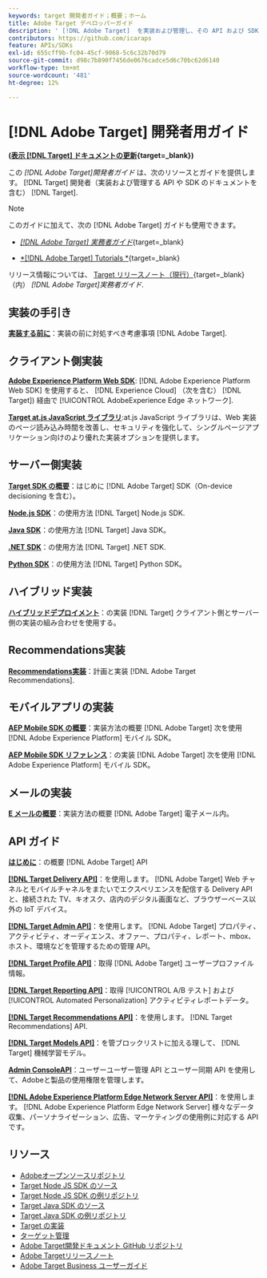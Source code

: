 ```yaml
---
keywords: target 開発者ガイド；概要；ホーム
title: Adobe Target デベロッパーガイド
description: ' [!DNL Adobe Target]  を実装および管理し、その API および SDK を操作する方法'
contributors: https://github.com/icaraps
feature: APIs/SDKs
exl-id: 655cff9b-fc04-45cf-9068-5c6c32b70d79
source-git-commit: d98c7b890f7456de0676cadce5d6c70bc62d6140
workflow-type: tm+mt
source-wordcount: '481'
ht-degree: 12%

---
```


# [!DNL Adobe Target] 開発者用ガイド

**([表示 [!DNL Target] ドキュメントの更新](https://experienceleague.adobe.com/docs/target/using/release-notes/doc-change.html){target=_blank})**

この *[!DNL Adobe Target]開発者ガイド* は、次のリソースとガイドを提供します。 [!DNL Target] 開発者（実装および管理する API や SDK のドキュメントを含む） [!DNL Target].

>[!NOTE]
>
>このガイドに加えて、次の [!DNL Adobe Target] ガイドも使用できます。
>
>* [*[!DNL Adobe Target] 実務者ガイド&#x200B;*](https://experienceleague.adobe.com/docs/target/using/target-home.html?lang=ja){target=_blank}
>
>* [*[!DNL Adobe Target] Tutorials *](https://experienceleague.adobe.com/docs/target-learn/tutorials/overview.html?lang=ja){target=_blank}
>
>リリース情報については、 [Target リリースノート（現行）](https://experienceleague.adobe.com/docs/target/using/release-notes/release-notes.html){target=_blank} （内） *[!DNL Adobe Target]実務者ガイド*.

## 実装の手引き

**[実装する前に](/help/dev/before-implement/considerations-before-you-implement-target.md)**：実装の前に対処すべき考慮事項 [!DNL Adobe Target].

## クライアント側実装

[**Adobe Experience Platform Web SDK**](/help/dev/implement/client-side/aep-web-sdk.md): [!DNL Adobe Experience Platform Web SDK] を使用すると、 [!DNL Experience Cloud] （次を含む） [!DNL Target]) 経由で [!UICONTROL AdobeExperience Edge ネットワーク].

[**Target at.js JavaScript ライブラリ**](/help/dev/implement/client-side/overview.md):at.js JavaScript ライブラリは、Web 実装のページ読み込み時間を改善し、セキュリティを強化して、シングルページアプリケーション向けのより優れた実装オプションを提供します。

## サーバー側実装

[**Target SDK の概要**](implement/server-side/server-side-overview.md)：はじめに [!DNL Adobe Target] SDK（On-device decisioning を含む）。

[**Node.js SDK**](implement/server-side/node-js/overview.md)：の使用方法 [!DNL Target] Node.js SDK.

[**Java SDK**](implement/server-side/java/overview.md)：の使用方法 [!DNL Target] Java SDK。

[**.NET SDK**](implement/server-side/net/overview.md)：の使用方法 [!DNL Target] .NET SDK.

[**Python SDK**](implement/server-side/python/overview.md)：の使用方法 [!DNL Target] Python SDK。

## ハイブリッド実装

[**ハイブリッドデプロイメント**](implement/hybrid/hybrid-overview.md)：の実装 [!DNL Target] クライアント側とサーバー側の実装の組み合わせを使用する。

## Recommendations実装

[**Recommendations実装**](implement/recommendations/recommendations.md)：計画と実装 [!DNL Adobe Target Recommendations].

## モバイルアプリの実装

[**AEP Mobile SDK の概要**](implement/mobile/overview.md)：実装方法の概要 [!DNL Adobe Target] 次を使用 [!DNL Adobe Experience Platform] モバイル SDK。

[**AEP Mobile SDK リファレンス**](https://developer.adobe.com/client-sdks/documentation/)：の実装 [!DNL Adobe Target] 次を使用 [!DNL Adobe Experience Platform] モバイル SDK。

## メールの実装

[**E メールの概要**](implement/email/overview.md)：実装方法の概要 [!DNL Adobe Target] 電子メール内。

## API ガイド

[**はじめに**](before-administer/target-api-overview.md)：の概要 [!DNL Adobe Target] API

[**[!DNL Target Delivery API]**](/help/dev/implement/delivery-api/overview.md)：を使用します。 [!DNL Adobe Target] Web チャネルとモバイルチャネルをまたいでエクスペリエンスを配信する Delivery API と、接続された TV、キオスク、店内のデジタル画面など、ブラウザーベース以外の IoT デバイス。

[**[!DNL Target Admin API]**](administer/admin-api/admin-api-overview-new.md)：を使用します。 [!DNL Adobe Target] プロパティ、アクティビティ、オーディエンス、オファー、プロパティ、レポート、mbox、ホスト、環境などを管理するための管理 API。

[**[!DNL Target Profile API]**](https://developers.adobetarget.com/api/#profiles)：取得 [!DNL Adobe Target] ユーザープロファイル情報。

[**[!DNL Target Reporting API]**](https://developer.adobe.com/target/administer/admin-api/#tag/Reports)：取得 [!UICONTROL A/B テスト] および [!UICONTROL Automated Personalization] アクティビティレポートデータ。

[**[!DNL Target Recommendations API]**](https://developer.adobe.com/target/administer/recommendations-api/)：を使用します。 [!DNL Target Recommendations] API.

[**[!DNL Target Models API]**](administer/models-api/models-api-overview.md)：を管ブロックリストに加える理して、 [!DNL Target] 機械学習モデル。

[**Admin ConsoleAPI**](https://developer.adobe.com/umapi/)：ユーザーユーザー管理 API とユーザー同期 API を使用して、Adobeと製品の使用権限を管理します。

[**[!DNL Adobe Experience Platform Edge Network Server API]**](https://experienceleague.adobe.com/docs/experience-platform/edge-network-server-api/overview.html)：を使用します。 [!DNL Adobe Experience Platform Edge Network Server] 様々なデータ収集、パーソナライゼーション、広告、マーケティングの使用例に対応する API です。

## リソース

* [Adobeオープンソースリポジトリ](https://github.com/adobe)
* [Target Node JS SDK のソース](https://github.com/adobe/target-nodejs-sdk)
* [Target Node JS SDK の例リポジトリ](https://github.com/adobe/target-nodejs-sdk-samples)
* [Target Java SDK のソース](https://github.com/adobe/target-java-sdk)
* [Target Java SDK の例リポジトリ](https://github.com/adobe/target-java-sdk-samples)
* [Target の実装](./before-implement/prepare-to-implement-target.md)
* [ターゲット管理](./before-administer/target-api-overview.md)
* [Adobe Target開発ドキュメント GitHub リポジトリ](https://github.com/AdobeDocs/target-developers)
* [Adobe Targetリリースノート](https://experienceleague.adobe.com/docs/target/using/release-notes/release-notes.html)
* [Adobe Target Business ユーザーガイド](https://experienceleague.adobe.com/docs/target/using/target-home.html?lang=ja)

